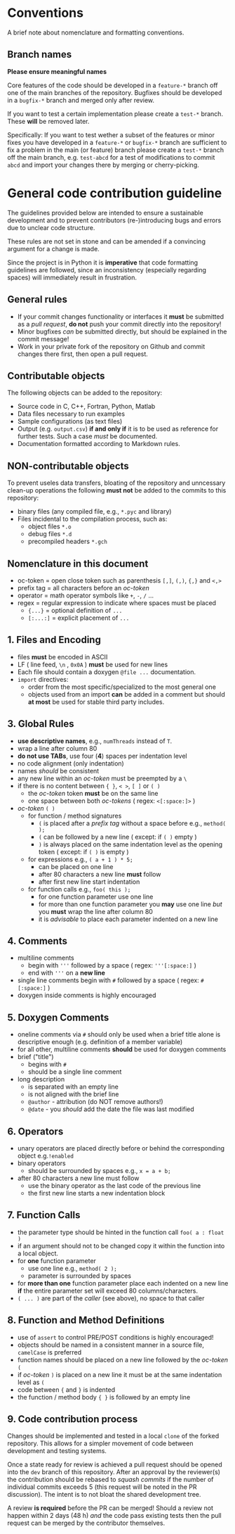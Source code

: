 # Conventions

A brief note about nomenclature and formatting conventions.

## Branch names

**Please ensure meaningful names**

Core features of the code should be developed in a `feature-*` branch off one of the main
branches of the repository.
Bugfixes should be developed in a `bugfix-*` branch and merged only after review.

If you want to test a certain implementation please create a `test-*` branch. These **will**
be removed later.

Specifically: If you want to test wether a subset of the features or minor fixes you have
developed in a `feature-*` or `bugfix-*` branch are sufficient to fix a problem in the main
(or feature) branch please create a `test-*` branch off the main branch, e.g. `test-abcd` for
a test of modifications to commit `abcd` and import your changes there by merging or cherry-picking.

# General code contribution guideline

The guidelines provided below are intended to ensure a sustainable development and to prevent
contributors (re-)introducing bugs and errors due to unclear code structure.

These rules are not set in stone and can be amended if a convincing argument for a change
is made.

Since the project is in Python it is **imperative** that code formatting guidelines are followed,
since an inconsistency (especially regarding spaces) will immediately result in frustration.

## General rules
  - If your commit changes functionality or interfaces it **must** be
  submitted as a _pull request_, **do not** push your commit directly into the repository!
  - Minor bugfixes _can_ be submitted directly, but should be explained in the commit message!
  - Work in your private fork of the repository on Github and commit changes there first, then
  open a pull request.

## Contributable objects
The following objects can be added to the repository:
  - Source code in C, C++, Fortran, Python, Matlab
  - Data files necessary to run examples
  - Sample configurations (as text files)
  - Output (e.g. `output.csv`) **if and only if** it is to be used as reference for further tests.
  Such a case *must* be documented.
  - Documentation formatted according to Markdown rules.

## NON-contributable objects
To prevent useles data transfers, bloating of the repository and unncessary clean-up operations
the following **must not** be added to the commits to this repository:
  - binary files (any compiled file, e.g., `*.pyc` and library)
  - Files incidental to the compilation process, such as:
    - object files `*.o`
    - debug files `*.d`
    - precompiled headers `*.gch`

## Nomenclature in this document
  - oc-token = open close token such as parenthesis `[,]`, `(,)`, `{,}` and `<,>`
  - prefix tag = all characters before an *oc-token*
  - operator = math operator symbols like `+`, `-`, `/` ...
  - regex = regular expression to indicate where spaces must be placed
    - `{...}` = optional definition of `...`
    - `[:...:]` = explicit placement of `...`

## 1. Files and Encoding
  - files **must** be encoded in ASCII
  - LF ( line feed, `\n` , `0x0A` ) **must** be used for new lines
  - Each file should contain a doxygen `@file ...` documentation.
  - `import` directives:
    - order from the most specific/specialized to the most general one
    - objects used from an import **can** be added in a comment but should **at most** be used for stable third party includes.

## 3. Global Rules
  - **use descriptive names**, e.g., `numThreads` instead of `T`.
  - wrap a line after column 80
  - **do not use TABs**, use four (**4**) spaces per indentation level
  - no code alignment (only indentation)
  - names *should* be consistent
  - any new line within an *oc-token* must be preempted by a `\`
  - if there is no content between `{ }`, `< >`, `[ ]` or `( )`
    - the *oc-token* token **must** be on the same line
    - one space between both *oc-tokens* ( regex: `<[:space:]>` )
  - *oc-token* `( )`
    - for function / method signatures
      - `(` is placed after a *prefix tag* without a space before e.g., `method( );`
      - `(` can be followed by a new line ( except: if `( )` empty )
      - `)` is always placed on the same indentation level as the opening token ( except: if `( )` is empty )
    - for expressions e.g., `( a + 1 ) * 5;`
      - can be placed on one line
      - after 80 characters a new line **must** follow
      - after first new line start indentation
    - for function calls e.g., `foo( this );`
      - for one function parameter use one line
      - for more than one function parameter you **may** use one line _but_ you **must** wrap the line
      after column 80
      - it is _advisable_ to place each parameter indented on a new line

## 4. Comments
  - multiline comments
    - begin with `'''` followed by a space ( regex: `'''[:space:]` )
    - end with `'''` on a **new line**
  - single line comments begin with `#` followed by a space ( regex: `#[:space:]` )
  - doxygen inside comments is highly encouraged


## 5. Doxygen Comments
   - oneline comments via `#` should only be used when a brief title alone is descriptive enough (e.g. definition of a member variable)
   - for all other, multiline comments **should** be used for doxygen comments
   - brief ("title")
     - begins with `#`
     - should be a single line comment
   - long description
     - is separated with an empty line
     - is not aligned with the brief line
     - `@author` - attribution (do NOT remove authors!)
     - `@date` - you _should_ add the date the file was last modified

## 6. Operators
  - unary operators are placed directly before or behind the corresponding object e.g.`!enabled`
  - binary operators
    - should be surrounded by spaces e.g., `x = a + b;`
  - after 80 characters a new line must follow
      - use the binary operator as the last code of the previous line
      - the first new line starts a new indentation block

## 7. Function Calls
  - the parameter type should be hinted in the function call `foo( a : float )`
  - if an argument should not to be changed copy it within the function into a local object.
  - for **one** function parameter
    - use one line e.g., `method( 2 );`
    - parameter is surrounded by spaces
  - for **more than one** function parameter place each indented on a new line **if**
  the entire parameter set will exceed 80 columns/characters.
  - `( ... )` are part of the *caller* (see above), no space to that caller


## 8. Function and Method Definitions
  - use of `assert` to control PRE/POST conditions is highly encouraged!
  - objects should be named in a consistent manner in a source file, `camelCase` is preferred
  - function names should be placed on a new line followed by the *oc-token* `(`
  - if *oc-token* `)` is placed on a new line it must be at the same indentation level as `(`
  - code between `{` and `}` is indented
  - the function / method body `{ }` is followed by an empty line

## 9. Code contribution process

Changes should be implemented and tested in a local `clone` of the forked repository.
This allows for a simpler movement of code between development and testing systems.

Once a state ready for review is achieved a pull request should be opened into the `dev` branch of this
repository. After an approval by the reviewer(s) the contribution should be rebased to _squash commits_ 
if the number of individual commits exceeds 5 (this request will be noted in the PR discussion).
The intent is to not bloat the shared development tree.

A review **is required** before the PR can be merged! Should a review not happen within 2 days (48 h) 
_and_ the code pass existing tests then the pull request can be merged by the contributor themselves.